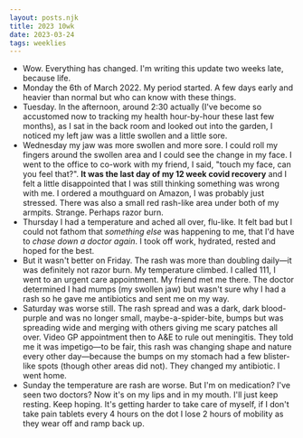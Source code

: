 ```yaml
---
layout: posts.njk
title: 2023 10wk
date: 2023-03-24
tags: weeklies
---
```


- Wow. Everything has changed. I'm writing this update two weeks late, because life.
- Monday the 6th of March 2022. My period started. A few days early and heavier than normal but who can know with these things.
- Tuesday. In the afternoon, around 2:30 actually (I've become so accustomed now to tracking my health hour-by-hour these last few months), as I sat in the back room and looked out into the garden, I noticed my left jaw was a little swollen and a little sore. 
- Wednesday my jaw was more swollen and more sore. I could roll my fingers around the swollen area and I could see the change in my face. I went to the office to co-work with my friend, I said, "touch my face, can you feel that?". **It was the last day of my 12 week covid recovery** and I felt a little disappointed that I was still thinking something was wrong with me. I ordered a mouthguard on Amazon, I was probably just stressed. There was also a small red rash-like area under both of my armpits. Strange. Perhaps razor burn.
- Thursday I had a temperature and ached all over, flu-like. It felt bad but I could not fathom that _something else_ was happening to me, that I'd have to _chase down a doctor again_. I took off work, hydrated, rested and hoped for the best.
- But it wasn't better on Friday. The rash was more than doubling daily—it was definitely not razor burn. My temperature climbed. I called 111, I went to an urgent care appointment. My friend met me there. The doctor determined I had mumps (my swollen jaw) but wasn't sure why I had a rash so he gave me antibiotics and sent me on my way.
- Saturday was worse still. The rash spread and was a dark, dark blood-purple and was no longer small, maybe-a-spider-bite, bumps but was spreading wide and merging with others giving me scary patches all over. Video GP appointment then to A&E to rule out meningitis. They told me it was impetigo—to be fair, this rash was changing shape and nature every other day—because the bumps on my stomach had a few blister-like spots (though other areas did not). They changed my antibiotic. I went home.
- Sunday the temperature are rash are worse. But I'm on medication? I've seen two doctors? Now it's on my lips and in my mouth. I'll just keep resting. Keep hoping. It's getting harder to take care of myself, if I don't take pain tablets every 4 hours on the dot I lose 2 hours of mobility as they wear off and ramp back up. 
